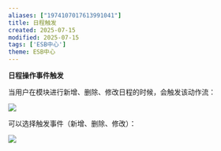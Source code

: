 ```yaml
---
aliases: ["1974107017613991041"]
title: 日程触发
created: 2025-07-15
modified: 2025-07-15
tags: ['ESB中心']
theme: ESB中心
---
```


**日程操作事件触发**

当用户在模块进行新增、删除、修改日程的时候，会触发该动作流：

![](480159ce3a7311ead1efe205064e61fe.jpg)

可以选择触发事件（新增、删除、修改）：

![](d4f5d1493a4ebf42ef1054ecf10bad76.jpg)